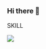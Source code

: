 ### Hi there 👋

SKILL
<div>
<img src="https://capsule-render.vercel.app/api?type=transparent&color=random&height=300&section=header&text=kim ziyeon%20render&fontSize=90" />

<!--
**kimziyeon/kimziyeon** is a ✨ _special_ ✨ repository because its `README.md` (this file) appears on your GitHub profile.
- 🔭 I’m currently working on ...
- 🌱 I’m currently learning ...
- 👯 I’m looking to collaborate on ...
- 🤔 I’m looking for help with ...
- 💬 Ask me about ...
- 📫 How to reach me: ...
- 😄 Pronouns: ...
- ⚡ Fun fact: ...
-->
